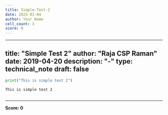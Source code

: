 ```yaml
---
title: Simple-Test-2
date: 2025-01-04
author: Your Name
cell_count: 3
score: 0
---
```


---
title: "Simple Test 2"
author: "Raja CSP Raman"
date: 2019-04-20
description: "-"
type: technical_note
draft: false
---

```python
print("This is simple test 2")
```

    This is simple test 2



```python

```


---
**Score: 0**